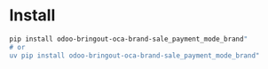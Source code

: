 # Install

```bash
pip install odoo-bringout-oca-brand-sale_payment_mode_brand"
# or
uv pip install odoo-bringout-oca-brand-sale_payment_mode_brand"
```
